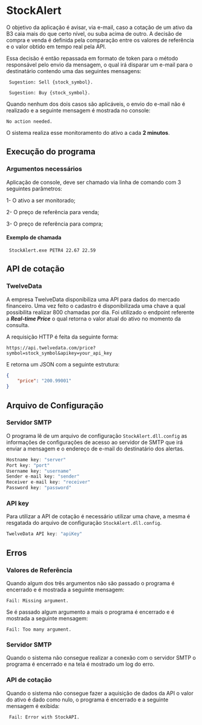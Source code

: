 ﻿# StockAlert

O objetivo da aplicação é avisar, via e-mail, caso a cotação de um ativo da B3 caia mais do que certo nível, ou suba acima de outro.
A decisão de compra e venda é definida pela comparação entre os valores de referência e o valor obtido em tempo real pela API. 

Essa decisão é então repassada em formato de token para o método responsável pelo envio da mensagem, o qual irá disparar um e-mail para o destinatário contendo uma das seguintes mensagens:

`` Sugestion: Sell {stock_symbol}.``

`` Sugestion: Buy {stock_symbol}.``

Quando nenhum dos dois casos são aplicáveis, o envio do e-mail não é realizado e a seguinte mensagem é mostrada no console:

``No action needed.`` 

O sistema realiza esse monitoramento do ativo a cada **2 minutos**.


## Execução do programa
### Argumentos necessários

Aplicação de console, deve ser chamado via linha de comando com 3 seguintes parâmetros:

1- O ativo a ser monitorado;

2- O preço de referência para venda;

3- O preço de referência para compra;

#### Exemplo de chamada

`` StockAlert.exe PETR4 22.67 22.59``


## API de cotação

### TwelveData

A empresa TwelveData disponibiliza uma API para dados do mercado financeiro. Uma vez feito o cadastro é disponibilizada uma chave a qual possibilita realizar 800 chamadas por dia. Foi utilizado o endpoint referente a ***Real-time Price*** o qual retorna o valor atual do ativo no momento da consulta.

A requisição HTTP é feita da seguinte forma:

```
https://api.twelvedata.com/price?symbol=stock_symbol&apikey=your_api_key
``` 

E retorna um JSON com a seguinte estrutura:

```json
{
    "price": "200.99001"
}
```

## Arquivo de Configuração

### Servidor SMTP

O programa lê de um arquivo de configuração ``StockAlert.dll.config`` as informações de configurações de acesso ao servidor de SMTP que irá enviar a mensagem e o endereço de e-mail do destinatário dos alertas.

```c#
Hostname key: "server"
Port key: "port"
Username key: "username"
Sender e-mail key: "sender"
Receiver e-mail key: "receiver"
Password key: "password"
```

### API key

Para utilizar a API de cotação é necessário utilizar uma chave, a mesma é resgatada do arquivo de configuração ``StockAlert.dll.config``.

```c#
TwelveData API key: "apiKey"
```

## Erros

### Valores de Referência

Quando algum dos três argumentos não são passado o programa é encerrado e é mostrada a seguinte mensagem:

``Fail: Missing argument.`` 

Se é passado algum argumento a mais o programa é encerrado e é mostrada a seguinte mensagem:

``Fail: Too many argument.`` 

### Servidor SMTP 

Quando o sistema não consegue realizar a conexão com o servidor SMTP o programa é encerrado e na tela é mostrado um log do erro.

### API de cotação

Quando o sistema não consegue fazer a aquisição de dados da API o valor do ativo é dado como nulo, o programa é encerrado e a seguinte mensagem é exibida:

`` Fail: Error with StockAPI.``
